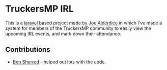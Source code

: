 # TruckersMP IRL
This is a [laravel](https://laravel.com) based project made by [Joe Alderdice](https://joealderdice.dev) in which I've made a system for members of the TruckersMP community to easily view the upcoming IRL events, and mark down their attendance.
## Contributions
- [Ben Sherred](https://github.com/bensherred) - helped out lots with the code.
